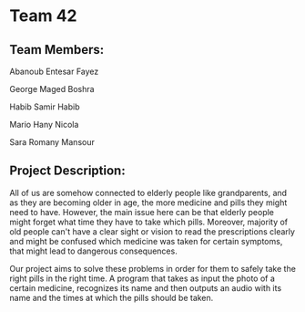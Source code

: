 # Team 42

## Team Members: 

Abanoub Entesar Fayez

George Maged Boshra

Habib Samir Habib

Mario Hany Nicola

Sara Romany Mansour

## Project Description:
All of us are somehow connected to elderly people like grandparents, and as they are becoming older in age, the more medicine and pills they might need to have. However, the main issue here can be that elderly people might forget what time they have to take which pills. Moreover, majority of old people can't have a clear sight or vision to read the prescriptions clearly and might be confused which medicine was taken for certain symptoms, that might lead to dangerous consequences.

Our project aims to solve these problems in order for them to safely take the right pills in the right time. A program that takes as input the photo of a certain medicine, recognizes its name and then outputs an audio with its name and the times at which the pills should be taken.
